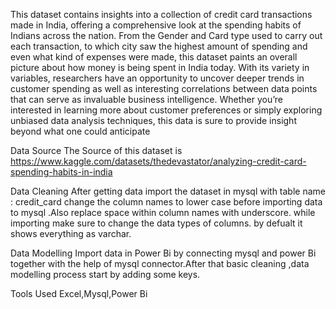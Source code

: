 This dataset contains insights into a collection of credit card transactions made in India, offering a comprehensive look at the spending habits of Indians across the nation. From the Gender and Card type used to carry out each transaction, to which city saw the highest amount of spending and even what kind of expenses were made, this dataset paints an overall picture about how money is being spent in India today. With its variety in variables, researchers have an opportunity to uncover deeper trends in customer spending as well as interesting correlations between data points that can serve as invaluable business intelligence. Whether you’re interested in learning more about customer preferences or simply exploring unbiased data analysis techniques, this data is sure to provide insight beyond what one could anticipate

Data Source
The Source of this dataset is https://www.kaggle.com/datasets/thedevastator/analyzing-credit-card-spending-habits-in-india

Data Cleaning
After getting data import the dataset in mysql with table name : credit_card
change the column names to lower case before importing data to mysql .Also replace space within column names with underscore.
while importing make sure to change the data types of columns. by defualt it shows everything as varchar.

Data Modelling
Import data in Power Bi by connecting mysql and power Bi together with the help of mysql connector.After that basic cleaning ,data modelling process start by adding some keys.

Tools Used
Excel,Mysql,Power Bi
